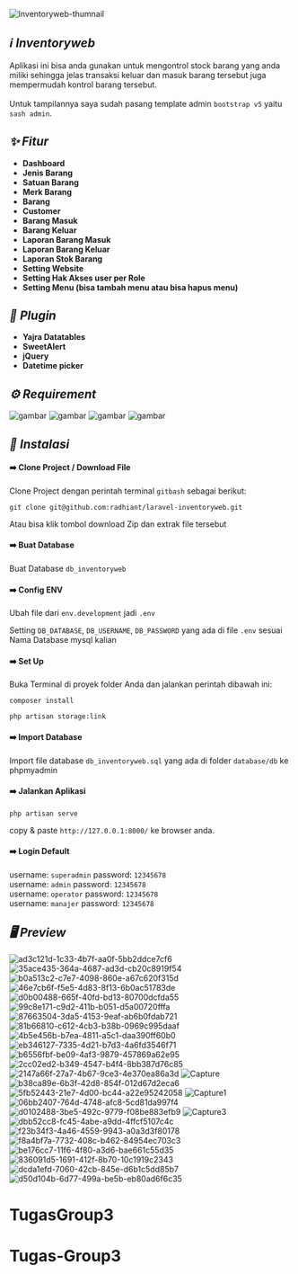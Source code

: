 ![Inventoryweb-thumnail](https://user-images.githubusercontent.com/47371845/205918923-dcc3b42f-4d67-46af-9bd1-d6b577b868cb.jpg)

## *:information_source: Inventoryweb*
Aplikasi ini bisa anda gunakan untuk mengontrol stock barang yang anda miliki sehingga jelas transaksi keluar dan masuk barang tersebut juga mempermudah kontrol barang tersebut.
<br><br>
Untuk tampilannya saya sudah pasang template admin `bootstrap v5` yaitu `sash admin`.

## *:sparkles: Fitur*
* **Dashboard**
* **Jenis Barang**
* **Satuan Barang**
* **Merk Barang**
* **Barang**
* **Customer**
* **Barang Masuk**
* **Barang Keluar**
* **Laporan Barang Masuk**
* **Laporan Barang Keluar**
* **Laporan Stok Barang**
* **Setting Website**
* **Setting Hak Akses user per Role**
* **Setting Menu (bisa tambah menu atau bisa hapus menu)**

## *:electric_plug: Plugin*
* **Yajra Datatables**
* **SweetAlert**
* **jQuery**
* **Datetime picker**

## *:gear: Requirement*
<p>
<img alt="gambar" src="https://img.shields.io/badge/PHP%20-%5E8.1-green"/>
<img alt="gambar" src="https://img.shields.io/badge/Node JS%20-%5E16.14.0-green"/>
<img alt="gambar" src="https://img.shields.io/badge/Npm%20-%5E8.3.1-green"/>
<img alt="gambar" src="https://img.shields.io/badge/Composer%20-%5E2.3.9-green"/>
</p>

## *:rocket: Instalasi*
#### :arrow_right: Clone Project / Download File
Clone Project dengan perintah terminal `gitbash` sebagai berikut:
```
git clone git@github.com:radhiant/laravel-inventoryweb.git
```
Atau bisa klik tombol download Zip dan extrak file tersebut
#### :arrow_right: Buat Database
Buat Database `db_inventoryweb`
#### :arrow_right: Config ENV
Ubah file dari `env.development` jadi `.env`

Setting `DB_DATABASE`, `DB_USERNAME`, `DB_PASSWORD` yang ada di file `.env` sesuai Nama Database mysql kalian

#### :arrow_right: Set Up
Buka Terminal di proyek folder Anda dan jalankan perintah dibawah ini:
```
composer install
```
```
php artisan storage:link
```
#### :arrow_right: Import Database
Import file database `db_inventoryweb.sql` yang ada di folder `database/db` ke phpmyadmin 

#### :arrow_right: Jalankan Aplikasi
```
php artisan serve
```
copy & paste `http://127.0.0.1:8000/` ke browser anda.

#### :arrow_right: Login Default
username: `superadmin` password: `12345678`
<br>
username: `admin` password: `12345678`
<br>
username: `operator` password: `12345678`
<br>
username: `manajer` password: `12345678`

## *:desktop_computer: Preview*
![ad3c121d-1c33-4b7f-aa0f-5bb2ddce7cf6](https://user-images.githubusercontent.com/47371845/202890250-2c1e64c6-cc01-453f-b490-43eecab1e153.png)
![35ace435-364a-4687-ad3d-cb20c8919f54](https://user-images.githubusercontent.com/47371845/204803970-3270fa90-2d36-473d-b5fa-344ce6802d85.png)
![b0a513c2-c7e7-4098-860e-a67c620f315d](https://user-images.githubusercontent.com/47371845/204021044-fb76df11-c80a-4d54-b0b3-f58b223c91fb.png)
![46e7cb6f-f5e5-4d83-8f13-6b0ac51783de](https://user-images.githubusercontent.com/47371845/204021072-516b1518-4a18-493b-ba81-128f38550ca2.png)
![d0b00488-665f-40fd-bd13-80700dcfda55](https://user-images.githubusercontent.com/47371845/204021113-74fe9e9f-2c3b-4209-9f72-220ba75a525e.png)
![99c8e171-c9d2-411b-b051-d5a00720fffa](https://user-images.githubusercontent.com/47371845/204021125-811b25be-9e60-43ea-a3a2-41fed58b2c63.png)
![87663504-3da5-4153-9eaf-ab6b0fdab721](https://user-images.githubusercontent.com/47371845/204067965-1c237723-1bf0-4bd2-bcb4-849843f03fdc.png)
![81b66810-c612-4cb3-b38b-0969c995daaf](https://user-images.githubusercontent.com/47371845/204804529-be7bb2ea-5c77-4747-bda1-af356c9ca2fc.png)
![4b5e456b-b7ea-4811-a5c1-daa390ff60b0](https://user-images.githubusercontent.com/47371845/206108958-4862f4db-2bd6-4c51-958e-35bd5dd140c3.png)
![eb346127-7335-4d21-b7d3-4a6fd3546f71](https://user-images.githubusercontent.com/47371845/204804607-3a4a742a-438e-4d5b-bef2-ba3e85380f4a.png)
![b6556fbf-be09-4af3-9879-457869a62e95](https://user-images.githubusercontent.com/47371845/206108994-940755cb-189d-4464-8fe9-0d58dd043c15.png)
![2cc02ed2-b349-4547-b4f4-8bb387d76c85](https://user-images.githubusercontent.com/47371845/205876876-f8eb42ca-e5fe-4978-a727-a00b86fb6fa3.png)
![2147a66f-27a7-4b67-9ce3-4e370ea86a3d](https://user-images.githubusercontent.com/47371845/205876925-27ce6d45-d11e-437a-8993-6ca99cf84cbf.png)
![Capture](https://user-images.githubusercontent.com/47371845/205876945-1ed3f55e-62bc-4e9e-a5de-20db3ff557fb.PNG)
![b38ca89e-6b3f-42d8-854f-012d67d2eca6](https://user-images.githubusercontent.com/47371845/205876998-01d7a4cf-5876-4a13-b58b-6dc15d189248.png)
![5fb52443-21e7-4d00-bc44-a22e95242058](https://user-images.githubusercontent.com/47371845/205877019-d0897230-4179-494b-8909-23add66d9c7f.png)
![Capture1](https://user-images.githubusercontent.com/47371845/205877040-d0f4aa96-a273-4b39-a582-3d7bd8ea1396.PNG)
![06bb2407-764d-4748-afc8-5cd81da997f4](https://user-images.githubusercontent.com/47371845/205877067-d9fc54fd-c4e0-4a0a-887d-719238673941.png)
![d0102488-3be5-492c-9779-f08be883efb9](https://user-images.githubusercontent.com/47371845/205877487-7eb21ec3-8983-4396-ba29-0bf506b5c4c9.png)
![Capture3](https://user-images.githubusercontent.com/47371845/205877133-10388e03-b28d-456e-9636-3a8729af7f06.PNG)
![dbb52cc8-fc45-4abe-a9dd-4ffcf5107c4c](https://user-images.githubusercontent.com/47371845/204021151-76cec801-0b2d-4cf1-9282-334f88865cf3.png)
![f23b34f3-4a46-4559-9943-a0a3d3f80178](https://user-images.githubusercontent.com/47371845/204021178-d7ad1914-996e-459f-bd69-ec6424a84b34.png)
![f8a4bf7a-7732-408c-b462-84954ec703c3](https://user-images.githubusercontent.com/47371845/204021197-a312efcd-12b6-4317-b0a1-8a917d4d5b88.png)
![be176cc7-11f6-4f80-a3d6-bae661c55d35](https://user-images.githubusercontent.com/47371845/204021223-6f637c19-d8ba-4c11-8151-38abd5093a8a.png)
![836091d5-1691-412f-8b70-10c1919c2343](https://user-images.githubusercontent.com/47371845/204021241-971d9e7d-cb32-4dc3-b059-a8840bc7d3c7.png)
![dcda1efd-7060-42cb-845e-d6b1c5dd85b7](https://user-images.githubusercontent.com/47371845/204021259-67c28a2c-141f-4632-9c7f-0be855aa1b46.png)
![d50d104b-6d77-499a-be5b-eb80ad6f6c35](https://user-images.githubusercontent.com/47371845/204021276-fd3219b8-37fb-42a6-852a-6e20e3206b48.png)

# TugasGroup3
# Tugas-Group3
